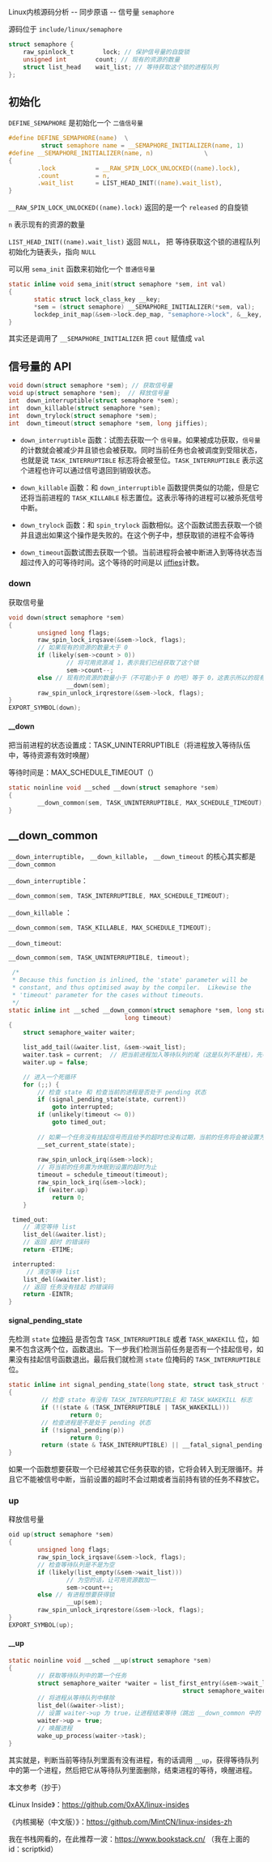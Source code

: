 Linux内核源码分析 -- 同步原语 -- 信号量 `semaphore` 

源码位于 `include/linux/semaphore`

```c
struct semaphore {
    raw_spinlock_t        lock; // 保护信号量的自旋锁
    unsigned int        count; // 现有的资源的数量
    struct list_head    wait_list; // 等待获取这个锁的进程队列
};
```



## 初始化

`DEFINE_SEMAPHORE` 是初始化一个 `二值信号量`

```c
#define DEFINE_SEMAPHORE(name)  \
         struct semaphore name = __SEMAPHORE_INITIALIZER(name, 1)
#define __SEMAPHORE_INITIALIZER(name, n)              \
{                                                                       \
        .lock           = __RAW_SPIN_LOCK_UNLOCKED((name).lock),        \
        .count          = n,                                            \
        .wait_list      = LIST_HEAD_INIT((name).wait_list),             \
}
```

`__RAW_SPIN_LOCK_UNLOCKED((name).lock)` 返回的是一个 `released` 的自旋锁

`n` 表示现有的资源的数量

`LIST_HEAD_INIT((name).wait_list)`  返回 `NULL`， 把 等待获取这个锁的进程队列 初始化为链表头，指向 `NULL`



可以用 `sema_init` 函数来初始化一个 `普通信号量`

```c
static inline void sema_init(struct semaphore *sem, int val)
{
       static struct lock_class_key __key;
       *sem = (struct semaphore) __SEMAPHORE_INITIALIZER(*sem, val);
       lockdep_init_map(&sem->lock.dep_map, "semaphore->lock", &__key, 0); // 锁验证 这里不用管
}
```

其实还是调用了 `__SEMAPHORE_INITIALIZER`  把 `cout` 赋值成 `val`	





## 信号量的 API

```c
void down(struct semaphore *sem); // 获取信号量
void up(struct semaphore *sem);  // 释放信号量
int  down_interruptible(struct semaphore *sem); 
int  down_killable(struct semaphore *sem);
int  down_trylock(struct semaphore *sem);
int  down_timeout(struct semaphore *sem, long jiffies);
```

- `down_interruptible` 函数：试图去获取一个 `信号量`。如果被成功获取，`信号量` 的计数就会被减少并且锁也会被获取。同时当前任务也会被调度到受阻状态，也就是说 `TASK_INTERRUPTIBLE` 标志将会被至位。`TASK_INTERRUPTIBLE` 表示这个进程也许可以通过信号退回到销毁状态。

- `down_killable` 函数：和 `down_interruptible` 函数提供类似的功能，但是它还将当前进程的 `TASK_KILLABLE` 标志置位。这表示等待的进程可以被杀死信号中断。

- `down_trylock` 函数：和 `spin_trylock` 函数相似。这个函数试图去获取一个锁并且退出如果这个操作是失败的。在这个例子中，想获取锁的进程不会等待

- `down_timeout`函数试图去获取一个锁。当前进程将会被中断进入到等待状态当超过传入的可等待时间。这个等待的时间是以 [jiffies](https://xinqiu.gitbooks.io/linux-insides-cn/content/Timers/linux-timers-1.html)计数。

### down

获取信号量

```c
void down(struct semaphore *sem)
{
        unsigned long flags;
        raw_spin_lock_irqsave(&sem->lock, flags);
        // 如果现有的资源的数量大于 0
        if (likely(sem->count > 0))
                // 将可用资源减 1，表示我们已经获取了这个锁
                sem->count--;
        else // 现有的资源的数量小于（不可能小于 0 的吧）等于 0，这表示所以的现有资源都已经被占用
                __down(sem);
        raw_spin_unlock_irqrestore(&sem->lock, flags);
}
EXPORT_SYMBOL(down);
```

#### __down

把当前进程的状态设置成：TASK_UNINTERRUPTIBLE（将进程放入等待队伍中，等待资源有效时唤醒）

等待时间是：MAX_SCHEDULE_TIMEOUT（）

```c
static noinline void __sched __down(struct semaphore *sem)
{
        __down_common(sem, TASK_UNINTERRUPTIBLE, MAX_SCHEDULE_TIMEOUT);
}


```

## __down_common

`__down_interruptible`， `__down_killable`， `__down_timeout` 的核心其实都是` __down_common`

`__down_interruptible`：

```c
__down_common(sem, TASK_INTERRUPTIBLE, MAX_SCHEDULE_TIMEOUT);
```

`__down_killable` ：

```c
__down_common(sem, TASK_KILLABLE, MAX_SCHEDULE_TIMEOUT);
```

`__down_timeout`:

```c
__down_common(sem, TASK_UNINTERRUPTIBLE, timeout);
```

```c
 /*
 * Because this function is inlined, the 'state' parameter will be
 * constant, and thus optimised away by the compiler.  Likewise the
 * 'timeout' parameter for the cases without timeouts.
 */
static inline int __sched __down_common(struct semaphore *sem, long state,
								long timeout)
{
	struct semaphore_waiter waiter;

   	list_add_tail(&waiter.list, &sem->wait_list);
	waiter.task = current;  // 把当前进程加入等待队列的尾（这是队列不是栈），先等待的进程获取信号量的优先级高，因为有等待超时的问题
	waiter.up = false;

    // 进入一个死循环
	for (;;) {
        // 检查 state 和 检查当前的进程是否处于 pending 状态
		if (signal_pending_state(state, current))
			goto interrupted;
		if (unlikely(timeout <= 0))
			goto timed_out;
        
        // 如果一个任务没有挂起信号而且给予的超时也没有过期，当前的任务将会被设置为传入的 state
		__set_current_state(state);
        
		raw_spin_unlock_irq(&sem->lock);
        // 将当前的任务置为休眠到设置的超时为止
		timeout = schedule_timeout(timeout);
		raw_spin_lock_irq(&sem->lock);
		if (waiter.up)
			return 0;
	}

 timed_out:
    // 清空等待 list
	list_del(&waiter.list);
    // 返回 超时 的错误码
	return -ETIME;

 interrupted:
     // 清空等待 list
	list_del(&waiter.list);
    // 返回 任务没有挂起 的错误码
	return -EINTR;
}
```

#### signal_pending_state

先检测  `state`  [位掩码](https://en.wikipedia.org/wiki/Mask_(computing)) 是否包含  `TASK_INTERRUPTIBLE`  或者  `TASK_WAKEKILL`  位，如果不包含这两个位，函数退出。下一步我们检测当前任务是否有一个挂起信号，如果没有挂起信号函数退出。最后我们就检测  `state`  位掩码的  `TASK_INTERRUPTIBLE`  位。

```c
static inline int signal_pending_state(long state, struct task_struct *p)
{
         // 检查 state 有没有 TASK_INTERRUPTIBLE 和 TASK_WAKEKILL 标志
         if (!(state & (TASK_INTERRUPTIBLE | TASK_WAKEKILL)))
                 return 0;
         // 检查进程是不是处于 pending 状态
         if (!signal_pending(p))
                 return 0;
         return (state & TASK_INTERRUPTIBLE) || __fatal_signal_pending(p);
}
```



如果一个函数想要获取一个已经被其它任务获取的锁，它将会转入到无限循环。并且它不能被信号中断，当前设置的超时不会过期或者当前持有锁的任务不释放它。



### up

释放信号量

```c
oid up(struct semaphore *sem)
{
        unsigned long flags;
        raw_spin_lock_irqsave(&sem->lock, flags);
        // 检查等待队列是不是为空
        if (likely(list_empty(&sem->wait_list)))
                // 为空的话，让可用资源数加一
                sem->count++;
        else // 有进程想要获得锁
                __up(sem);
        raw_spin_unlock_irqrestore(&sem->lock, flags);
}
EXPORT_SYMBOL(up);
```

#### __up

```c
static noinline void __sched __up(struct semaphore *sem)
{
        // 获取等待队列中的第一个任务
        struct semaphore_waiter *waiter = list_first_entry(&sem->wait_list,
                                                struct semaphore_waiter, list);
        // 将进程从等待队列中移除
        list_del(&waiter->list);
        // 设置 waiter->up 为 true，让进程结束等待（跳出 __down_common 中的 死循环）
        waiter->up = true;
        // 唤醒进程
        wake_up_process(waiter->task);
}
```

其实就是，判断当前等待队列里面有没有进程，有的话调用 `__up`，获得等待队列中的第一个进程，然后把它从等待队列里面删除，结束进程的等待，唤醒进程。



本文参考（抄于）

《Linux Inside》：https://github.com/0xAX/linux-insides

《内核揭秘（中文版）》：https://github.com/MintCN/linux-insides-zh

我在书栈网看的，在此推荐一波：https://www.bookstack.cn/ （我在上面的 id：scriptkid）